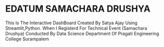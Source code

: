 # EDATUM SAMACHARA DRUSHYA
This Is The Interactive DashBoard Created By Satya Ajay Using Streamlit,Python.
When I Registerd For Technical Event (Samachara Drushya) Conducted By Data Science Department
Of Pragati Engineering College Surampalem
